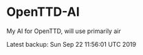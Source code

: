 # OpenTTD-AI
My AI for OpenTTD, will use primarily air

Latest backup: Sun Sep 22 11:56:01 UTC 2019
